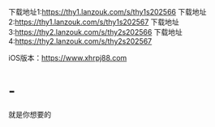 下载地址1:https://thy1.lanzouk.com/s/thy1s202566
下载地址2:https://thy1.lanzouk.com/s/thy1s202567
下载地址3:https://thy2.lanzouk.com/s/thy2s202566
下载地址4:https://thy2.lanzouk.com/s/thy2s202567

iOS版本：https://www.xhrpj88.com
# -
就是你想要的
